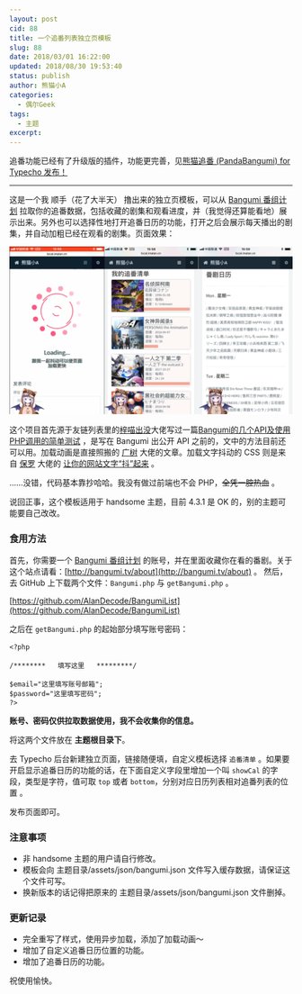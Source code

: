 ```yaml
---
layout: post
cid: 88
title: 一个追番列表独立页模板
slug: 88
date: 2018/03/01 16:22:00
updated: 2018/08/30 19:53:40
status: publish
author: 熊猫小A
categories: 
  - 偶尔Geek
tags: 
  - 主题
excerpt: 
---
```



追番功能已经有了升级版的插件，功能更完善，见[熊猫追番 (PandaBangumi) for Typecho 发布！](https://blog.imalan.cn/archives/128/)

-----

这是一个我 顺手（花了大半天） 撸出来的独立页模板，可以从 <a href="http://bangumi.tv/">Bangumi 番组计划</a> 拉取你的追番数据，包括收藏的剧集和观看进度，并（我觉得还算能看地）展示出来。另外也可以选择性地打开追番日历的功能，打开之后会展示每天播出的剧集，并自动加粗已经在观看的剧集。页面效果：

![bangumilist_demo](./assets/bangumilist_demo.gif)

这个项目首先源于友链列表里的[梓喵出没](http://www.azimiao.com/)大佬写过一篇[Bangumi的几个API及使用PHP调用的简单测试](http://www.azimiao.com/2768.html) ，是写在 Bangumi 出公开 API 之前的，文中的方法目前还可以用。加载动画是直接照搬的 [广树](https://www.wikimoe.com/) 大佬的文章。加载文字抖动的 CSS 则是来自 [保罗](https://paugram.com/) 大佬的 [让你的网站文字“抖”起来](https://paugram.com/coding/shake-your-text.html) 。

……没错，代码基本靠抄哈哈。我没有做过前端也不会 PHP，~~全凭一腔热血~~ 。

说回正事，这个模板适用于 handsome 主题，目前 4.3.1 是 OK 的，别的主题可能要自己改改。

### 食用方法

首先，你需要一个 <a href="http://bangumi.tv/">Bangumi 番组计划</a> 的账号，并在里面收藏你在看的番剧。关于这个站点请看：[http://bangumi.tv/about](http://bangumi.tv/about) 。
然后，去 GitHub 上下载两个文件：`Bangumi.php` 与 `getBangumi.php` 。

[https://github.com/AlanDecode/BangumiList](https://github.com/AlanDecode/BangumiList)

之后在 `getBangumi.php` 的起始部分填写账号密码：

```
<?php

/********   填写这里   *********/

$email="这里填写账号邮箱";
$password="这里填写密码";
?>
```

**账号、密码仅供拉取数据使用，我不会收集你的信息。**

将这两个文件放在 **主题根目录下**。

去 Typecho 后台新建独立页面，链接随便填，自定义模板选择 `追番清单` 。如果要开启显示追番日历的功能的话，在下面自定义字段里增加一个叫 `showCal` 的字段，类型是字符，值可取 `top` 或者 `bottom`，分别对应日历列表相对追番列表的位置 。

发布页面即可。

### 注意事项

* 非 handsome 主题的用户请自行修改。
* 模板会向 主题目录/assets/json/bangumi.json 文件写入缓存数据，请保证这个文件可写。
* 换新版本的话记得把原来的 主题目录/assets/json/bangumi.json 文件删掉。

### 更新记录

* 完全重写了样式，使用异步加载，添加了加载动画～
* 增加了自定义追番日历位置的功能。
* 增加了追番日历的功能。



祝使用愉快。